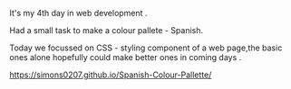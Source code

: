 It's my 4th day in web development . 

Had a small task to make a colour pallete - Spanish.

Today we focussed on CSS - styling component of a web page,the basic ones alone hopefully could make better ones in coming days .

https://simons0207.github.io/Spanish-Colour-Pallette/


